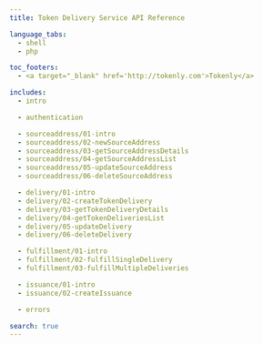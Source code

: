 ```yaml
---
title: Token Delivery Service API Reference

language_tabs:
  - shell
  - php

toc_footers:
  - <a target="_blank" href='http://tokenly.com'>Tokenly</a>

includes:
  - intro

  - authentication

  - sourceaddress/01-intro
  - sourceaddress/02-newSourceAddress
  - sourceaddress/03-getSourceAddressDetails
  - sourceaddress/04-getSourceAddressList
  - sourceaddress/05-updateSourceAddress
  - sourceaddress/06-deleteSourceAddress

  - delivery/01-intro
  - delivery/02-createTokenDelivery
  - delivery/03-getTokenDeliveryDetails
  - delivery/04-getTokenDeliveriesList
  - delivery/05-updateDelivery
  - delivery/06-deleteDelivery

  - fulfillment/01-intro
  - fulfillment/02-fulfillSingleDelivery
  - fulfillment/03-fulfillMultipleDeliveries

  - issuance/01-intro
  - issuance/02-createIssuance

  - errors

search: true
---
```

